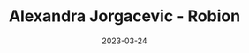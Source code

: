 ---
title: Alexandra Jorgacevic - Robion
date: 2023-03-24
description: Description à compléter.
featured_image: /assets/img/testimonials/alexandra-jorgacevic/01.jpeg
testimonial:
    buyer:
        fullname: Alexandra Jorgacevic
        firstname: Alexandra
    project_type: achat
    city: Robion
    comment: Je suis totalement satisfaite du travail de Frederique Lodola. Je ne pouvais espérer meilleur accompagnement dans ma recherche. Frederique est extrêmement précise, investie, disponible et a parfaitement compris mon projet. De plus, j'ai énormément apprécié l'aspect humain lors de mes différents échanges  Frédérique. Une expérience positive à 100%.
    answer:
    platform: Google My Business
    link: https://g.co/kgs/WzE9KWh
images:
    - url: /assets/img/testimonials/alexandra-jorgacevic/01.jpeg
    - url: /assets/img/testimonials/alexandra-jorgacevic/02.jpeg
    - url: /assets/img/testimonials/alexandra-jorgacevic/03.jpeg
    - url: /assets/img/testimonials/alexandra-jorgacevic/04.jpeg
---